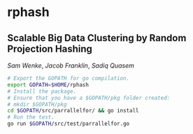 # rphash #
## Scalable Big Data Clustering by Random Projection Hashing ##
_Sam Wenke_, _Jacob Franklin_, _Sadiq Quasem_
```bash
# Export the GOPATH for go compilation.
export GOPATH=$HOME/rphash
# Install the package.
# Ensure that you have a $GOPATH/pkg folder created:
# mkdir $GOPATH/pkg
cd $GOPATH/src/parrallelfor/ && go install
# Run the test.
go run $GOPATH/src/test/parrallelfor.go
```
